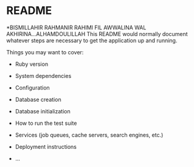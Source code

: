 # README
*BISMILLAHIR RAHMANIR RAHIMI FIL AWWALINA WAL AKHIRINA...ALHAMDOULILLAH
This README would normally document whatever steps are necessary to get the
application up and running.

Things you may want to cover:

* Ruby version

* System dependencies

* Configuration

* Database creation

* Database initialization

* How to run the test suite

* Services (job queues, cache servers, search engines, etc.)

* Deployment instructions

* ...
